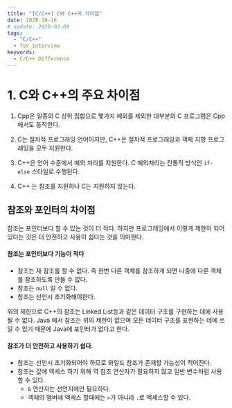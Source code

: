 ```yaml
---
title: "[C/C++] C와 C++의 차이점"
date: 2020-10-16
# update: 2020-03-08
tags:
  - "C/C++"
  - for_interview
keywords:
  - C/C++ Difference
---
```



# 1. C와 C++의 주요 차이점

1. Cpp은 일종의 C 상위 집합으로 몇가지 예외를 제외한 대부분의 C 프로그램은 Cpp에서도 동작한다.

2. C는 절차적 프로그래밍 언어이지만, C++은 절차적 프로그래밍과 객체 지향 프로그래밍을 모두 지원한다.

3. C++은 언어 수준에서 예외 처리를 지원한다. C 예외처리는 전통적 방식인 `if-else` 스타일로 수행된다.

4. C++ 는 참조를 지원하나 C는 지원하지 않는다.



## 참조와 포인터의 차이점

참조는 포인터보다 할 수 있는 것이 더 적다. 하지만 프로그래밍에서 이렇게 제한이 되어있다는 것은 더 안전하고 사용이 쉽다는 것을 의미한다.


#### 참조는 포인터보다 기능이 적다

- 참조는 재 참조를 할 수 없다. 즉 한번 다른 객체를 참조하게 되면 나중에 다른 객체를 참조하도록 만들 수 없다.
- 참조는 `null` 일 수 없다.
- 참조는 선언시 초기화해야한다.

위의 제한으로 C++의 참조는 Linked List등과 같은 데이터 구조를 구현하는 데에 사용될 수 없다. Java 에서 참조는 위의 제한이 없으며 모든 데이터 구조를 표현하는 데에 쓰일 수 있기 때문에 Java에 포인터가 없다고 한다.


#### 참조가 더 안전하고 사용하기 쉽다.

- 참조는 선언시 초기화되어야 하므로 와일드 참조가 존재할 가능성이 적어진다.
- 참조는 값에 액세스 하기 위해 역 참조 연산자가 필요하지 않고 일반 변수처럼 사용할 수 있다.
  - `&` 연산자는 선언지에만 필요하다.
  - 객체의 멤버에 액세스 할때에는 `>`가 아니라 `.`로 액세스할 수 있다.